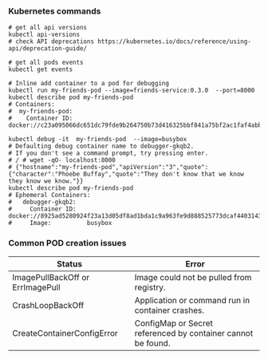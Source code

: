 ### Kubernetes commands

```shell
# get all api versions 
kubectl api-versions
# check API deprecations https://kubernetes.io/docs/reference/using-api/deprecation-guide/

# get all pods events 
kubectl get events

# Inline add container to a pod for debugging 
kubectl run my-friends-pod --image=friends-service:0.3.0  --port=8000 
kubectl describe pod my-friends-pod 
# Containers:
#  my-friends-pod:
#    Container ID:   docker://c23a095066dc651dc79fde9b264750b73d416325bbf841a75bf2ac1faf4abb50

kubectl debug -it  my-friends-pod  --image=busybox
# Defaulting debug container name to debugger-gkqb2.
# If you don't see a command prompt, try pressing enter.
# / # wget -qO- localhost:8000
# {"hostname":"my-friends-pod","apiVersion":"3","quote":{"character":"Phoebe Buffay","quote":"They don't know that we know they know we know."}} 
kubectl describe pod my-friends-pod 
# Ephemeral Containers:
#   debugger-gkqb2:
#     Container ID:   docker://8925ad5280924f23a13d05df8ad1bda1c9a963fe9d888525773dcaf440314397
#     Image:          busybox

```

### Common POD creation issues 

| Status                           | Error                                                        | 
|----------------------------------|--------------------------------------------------------------|
| ImagePullBackOff or ErrImagePull | Image could not be pulled from registry.                     |
| CrashLoopBackOff                 | Application or command run in container crashes.             |
| CreateContainerConfigError       | ConfigMap or Secret referenced by container cannot be found. |
